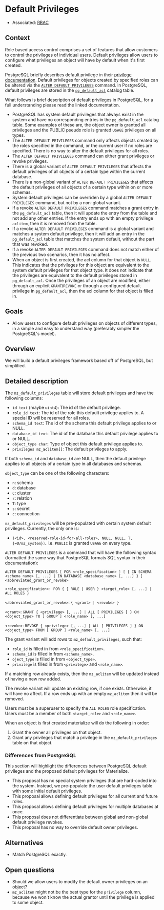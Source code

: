 # Default Privileges

- Associated: [RBAC](20230216_role_based_access_control.md)

## Context

Role based access control comprises a set of features that allow customers to control the
privileges of individual users. Default privileges allow users to configure what privileges an
object will have by default when it's first created.

PostgreSQL briefly describes default privilege in
their [privilege documentation](https://www.postgresql.org/docs/15/ddl-priv.html). Default
privileges for objects created by specified roles can be altered via
the [`ALTER DEFAULT PRIVILEGES`](https://www.postgresql.org/docs/15/sql-alterdefaultprivileges.html)
command. In PostgreSQL, default privileges are stored in
the [`pg_default_acl`](https://www.postgresql.org/docs/15/catalog-pg-default-acl.html) catalog
table.

What follows is brief description of default privileges in PostgreSQL, for a full understanding
please read the linked documentation.

- PostgreSQL has system default privileges that always exist in the system and have no corresponding
  entries in the `pg_default_acl` catalog table. Some examples of these are, the object owner is
  granted all privileges and the PUBLIC pseudo role is granted `USAGE` privileges on all types.
- The `ALTER DEFAULT PRIVILEGES` command only affects objects created by the roles specified in the
  command, or the current user if no roles are specified. There is no way to alter the default
  privileges for all roles.
- The `ALTER DEFAULT PRIVILEGES` command can either grant privileges or revoke privileges.
- There is a global variant of `ALTER DEFAULT PRIVILEGES` that affects the default privileges of all
  objects of a certain type within the current database.
- There is a non-global variant of `ALTER DEFAULT PRIVILEGES` that affects the default privileges of
  all objects of a certain type within on or more schemas.
- System default privileges can be overriden by a global `ALTER DEFAULT PRIVILEGES` command, but not
  by a non-global variant.
- If a revoke `ALTER DEFAULT PRIVILEGES` command matches a grant entry in the `pg_default_acl`
  table, then it will update the entry from the table and not add any other entries. If the entry
  ends up with an empty privilege `aclitem`, then it is removed from the table.
- If a revoke `ALTER DEFAULT PRIVILEGES` command is a global variant and matches a system default
  privilege, then it will add an entry in the `pg_default_acl` table that matches the system
  default, without the part that was revoked.
- If a revoke `ALTER DEFAULT PRIVILEGES` command does not match either of the previous two
  scenarios, then it has no affect.
- When an object is first created, the acl column for that object is `NULL`. This indicates that the
  privileges for this object are equivalent to the system default privileges for that object type.
  It does not indicate that the privileges are equivalent to the default privileges stored
  in `pg_default_acl`. Once the privileges of an object are modified, either through an
  explicit `GRANT`/`REVOKE` or through a configured default privilege in `pg_default_acl`, then the
  acl column for that object is filled in.

## Goals

- Allow users to configure default privileges on objects of different types, in a simple and easy to
  understand way (preferably simpler the PostgreSQL's model).

## Overview

We will build a default privileges framework based off of PostgreSQL, but simplified.

## Detailed description

The `mz_default_privileges` table will store default privileges and have the following columns:

- `id text` (maybe `uint4`): The id of the default privilege.
- `role_id text`: The id of the role this default privilege applies to. A special ID will be
  reserved for all roles.
- `schema_id text`: The id of the schema this default privilege applies to or NULL.
- `database_id text`: The id of the database this default privilege applies to or NULL.
- `object_type char`: Type of object this default privilege applies to.
- `privileges mz_aclitem[]`: The default privileges to apply.

If both `schema_id` and `database_id` are NULL, then the default privilege applies to all objects of
a certain type in all databases and schemas.

`object_type` can be one of the following characters:

- `n`: schema
- `d`: database
- `C`: cluster
- `r`: relation
- `T`: type
- `s`: secret
- `c`: connection

`mz_default_privileges` will be pre-populated with certain system default privileges. Currently, the
only one is:

- `(<id>, <reserved-role-id-for-all-roles>, NULL, NULL, T, {=U/mz_system})`. i.e. `PUBLIC` is
  granted `USAGE` on every type.

`ALTER DEFAULT PRIVILEGES` is a command that will have the following syntax (formatted the same way
that PostgreSQL formats SQL syntax in their documentation):

`ALTER DEFAULT PRIVILEGES [ FOR <role_specification> ] [ { IN SCHEMA <schema_name> [, ...] | IN DATABASE <database_name> [, ...] } ] <abbreviated_grant_or_revoke>`

`<role_specification>: FOR { { ROLE | USER } <target_role> [, ...] | ALL ROLES }`

`<abbreviated_grant_or_revoke>`: `{ <grant> | <revoke> }`

`<grant>`: `GRANT { <privilege> [, ...] | ALL [ PRIVILEGES ] } ON <object_type> TO [ GROUP ] <role_name> [, ...]`

`<revoke>`: `REVOKE { <privilege> [, ...] | ALL [ PRIVILEGES ] } ON <object_type> FROM [ GROUP ] <role_name> [, ...]`

The grant variant will add rows to `mz_default_privileges`, such that:

- `role_id` is filled in from `<role_specification>`.
- `schema_id` is filled in from `<schema_name>`.
- `oject_type` is filled in from `<object_type>`.
- `privilege` is filled in from `<privilege>` and `<role_name>`.

If a matching row already exists, then the `mz_aclitem` will be updated instead of having a new row
added.

The revoke variant will update an existing row, if one exists. Otherwise, it will have no affect. If
a row ends up with an empty `mz_aclitem` then it will be removed.

Users must be a superuser to specify the `ALL ROLES` role specification. Users must be a member of
both `<target_role>` and `<role_name>`.

When an object is first created materialize will do the following in order:

1. Grant the owner all privileges on that object.
2. Grant any privileges that match a privilege in the `mz_default_privileges` table on that object.

### Differences from PostgreSQL

This section will highlight the differences between PostgreSQL default privileges and the proposed
default privileges for Materialize.

- This proposal has no special system privileges that are hard-coded into the system. Instead, we
  pre-populate the user default privileges table with some initial default privileges.
- This proposal allows defining default privileges for all current and future roles.
- This proposal allows defining default privileges for multiple databases at once.
- This proposal does not differentiate between global and non-global default privilege revokes.
- This proposal has no way to override default owner privileges.

## Alternatives

- Match PostgreSQL exactly.

## Open questions

- Should we allow users to modify the default owner privileges on an object?
- `mz_aclitem` might not be the best type for the `privilege` column, because we won't know the
  actual grantor until the privilege is applied to some object.
